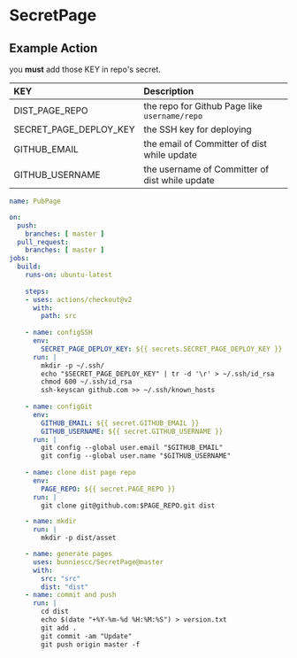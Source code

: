 # SecretPage 

## Example Action

you **must** add those KEY in repo's secret.

| KEY | Description |
| :--- | :--- |
| DIST_PAGE_REPO | the repo for Github Page like ```username/repo``` |
| SECRET_PAGE_DEPLOY_KEY | the SSH key for deploying |
| GITHUB_EMAIL | the email of Committer of dist while update |
| GITHUB_USERNAME | the username of Committer of dist while update |

```yaml
name: PubPage

on:
  push:
    branches: [ master ]
  pull_request:
    branches: [ master ]
jobs:
  build:
    runs-on: ubuntu-latest
    
    steps:
    - uses: actions/checkout@v2
      with:
        path: src
    
    - name: configSSH
      env:
        SECRET_PAGE_DEPLOY_KEY: ${{ secrets.SECRET_PAGE_DEPLOY_KEY }}
      run: |
        mkdir -p ~/.ssh/
        echo "$SECRET_PAGE_DEPLOY_KEY" | tr -d '\r' > ~/.ssh/id_rsa
        chmod 600 ~/.ssh/id_rsa
        ssh-keyscan github.com >> ~/.ssh/known_hosts
    
    - name: configGit
      env:
        GITHUB_EMAIL: ${{ secret.GITHUB_EMAIL }}
        GITHUB_USERNAME: ${{ secret.GITHUB_USERNAME }}
      run: |
        git config --global user.email "$GITHUB_EMAIL"
        git config --global user.name "$GITHUB_USERNAME"
    
    - name: clone dist page repo
      env:
        PAGE_REPO: ${{ secret.PAGE_REPO }}
      run: |
        git clone git@github.com:$PAGE_REPO.git dist

    - name: mkdir
      run: |
        mkdir -p dist/asset

    - name: generate pages
      uses: bunniescc/SecretPage@master
      with:
        src: "src"
        dist: "dist"
    - name: commit and push
      run: |
        cd dist
        echo $(date "+%Y-%m-%d %H:%M:%S") > version.txt
        git add .
        git commit -am "Update"
        git push origin master -f
```
